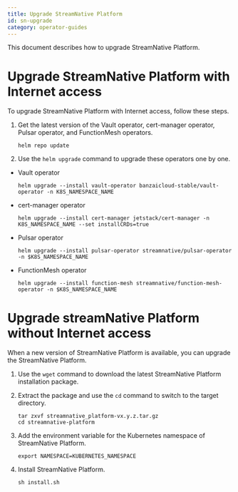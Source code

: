 ```yaml
---
title: Upgrade StreamNative Platform
id: sn-upgrade
category: operator-guides
---
```


This document describes how to upgrade StreamNative Platform.

# Upgrade StreamNative Platform with Internet access

To upgrade StreamNative Platform with Internet access, follow these steps.

1. Get the latest version of the Vault operator, cert-manager operator, Pulsar operator, and FunctionMesh operators.

    ```
    helm repo update
    ```

2. Use the `helm upgrade` command to upgrade these operators one by one.

- Vault operator

    ```
    helm upgrade --install vault-operator banzaicloud-stable/vault-operator -n K8S_NAMESPACE_NAME
    ```

- cert-manager operator

    ```
    helm upgrade --install cert-manager jetstack/cert-manager -n K8S_NAMESPACE_NAME --set installCRDs=true
    ```	

- Pulsar operator

    ```
    helm upgrade --install pulsar-operator streamnative/pulsar-operator -n $K8S_NAMESPACE_NAME
    ```

- FunctionMesh operator
 
    ```
    helm upgrade --install function-mesh streamnative/function-mesh-operator -n $K8S_NAMESPACE_NAME
    ```

# Upgrade streamNative Platform without Internet access

When a new version of StreamNative Platform is available, you can upgrade the StreamNative Platform.

1. Use the `wget` command to download the latest StreamNative Platform installation package.

2. Extract the package and use the `cd` command to switch to the target directory.

    ```
    tar zxvf streamnative_platform-vx.y.z.tar.gz
    cd streamnative-platform
    ```

3. Add the environment variable for the Kubernetes namespace of StreamNative Platform.

    ```
    export NAMESPACE=KUBERNETES_NAMESPACE
    ```

4. Install StreamNative Platform.

    ```
    sh install.sh
    ```

